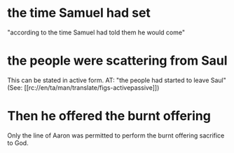 # the time Samuel had set

"according to the time Samuel had told them he would come"

# the people were scattering from Saul

This can be stated in active form. AT: "the people had started to leave Saul" (See: [[rc://en/ta/man/translate/figs-activepassive]])

# Then he offered the burnt offering

Only the line of Aaron was permitted to perform the burnt offering sacrifice to God.